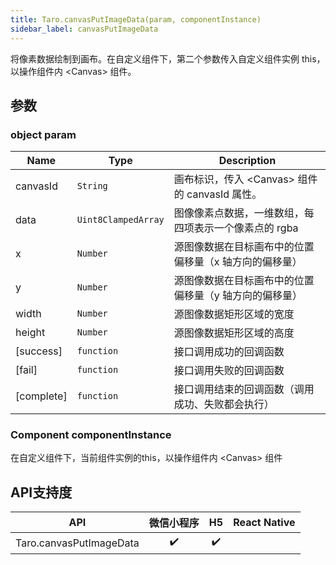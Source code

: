 ```yaml
---
title: Taro.canvasPutImageData(param, componentInstance)
sidebar_label: canvasPutImageData
---
```


将像素数据绘制到画布。在自定义组件下，第二个参数传入自定义组件实例 this，以操作组件内 &lt;Canvas&gt; 组件。

## 参数

### object param

| Name | Type | Description |
| --- | --- | --- |
| canvasId | <code>String</code> | 画布标识，传入 &lt;Canvas&gt; 组件的 canvasId 属性。 |
| data | <code>Uint8ClampedArray</code> | 图像像素点数据，一维数组，每四项表示一个像素点的 rgba |
| x | <code>Number</code> | 源图像数据在目标画布中的位置偏移量（x 轴方向的偏移量） |
| y | <code>Number</code> | 源图像数据在目标画布中的位置偏移量（y 轴方向的偏移量） |
| width | <code>Number</code> | 源图像数据矩形区域的宽度 |
| height | <code>Number</code> | 源图像数据矩形区域的高度 |
| [success] | <code>function</code> | 接口调用成功的回调函数 |
| [fail] | <code>function</code> | 接口调用失败的回调函数 |
| [complete] | <code>function</code> | 接口调用结束的回调函数（调用成功、失败都会执行） |

### Component componentInstance

在自定义组件下，当前组件实例的this，以操作组件内 &lt;Canvas&gt; 组件

## API支持度

| API | 微信小程序 | H5 | React Native |
| :-: | :-: | :-: | :-: |
| Taro.canvasPutImageData | ✔️ | ✔️ |  |

